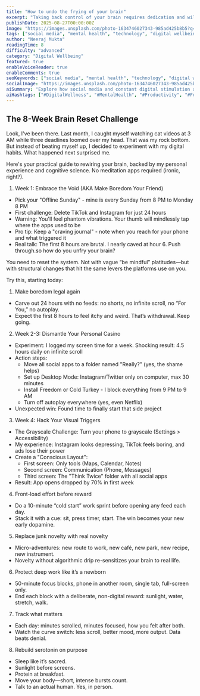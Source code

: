 ```yaml
---
title: "How to undo the frying of your brain"
excerpt: "Taking back control of your brain requires dedication and will power. Being mindful of choices you make throughout the day is the key to taking back your time."
publishDate: 2025-08-27T00:00:00Z
image: "https://images.unsplash.com/photo-1634746027343-985ad425b8b5?q=80&w=2340&auto=format&fit=crop&ixlib=rb-4.1.0&ixid=M3wxMjA3fDB8MHxwaG90by1wYWdlfHx8fGVufDB8fHx8fA%3D%3D"
tags: ["social media", "mental health", "technology", "digital wellbeing", "dopamine detox"]
author: "Neeraj Mukta"
readingTime: 8
difficulty: "advanced"
category: "Digital Wellbeing"
featured: true
enableVoiceReader: true
enableComments: true
seoKeywords: ["social media", "mental health", "technology", "digital wellbeing", "dopamine detox", "focus improvement"]
socialImage: "https://images.unsplash.com/photo-1634746027343-985ad425b8b5?q=80&w=2340&auto=format&fit=crop&ixlib=rb-4.1.0&ixid=M3wxMjA3fDB8MHxwaG90by1wYWdlfHx8fGVufDB8fHx8fA%3D%3D"
aiSummary: "Explore how social media and constant digital stimulation affects your brain's dopamine system and why it's harder to focus after scrolling. Learn actionable steps to reset your brain."
aiHashtags: ["#DigitalWellness", "#MentalHealth", "#Productivity", "#Focus"]
---
```


 ## The 8-Week Brain Reset Challenge

Look, I've been there. Last month, I caught myself watching cat videos at 3 AM while three deadlines loomed over my head. That was my rock bottom. But instead of beating myself up, I decided to experiment with my digital habits. What happened next surprised me.

Here's your practical guide to rewiring your brain, backed by my personal experience and cognitive science. No meditation apps required (ironic, right?).

1) Week 1: Embrace the Void (AKA Make Boredom Your Friend)
- Pick your "Offline Sunday" - mine is every Sunday from 8 PM to Monday 8 PM
- First challenge: Delete TikTok and Instagram for just 24 hours
- Warning: You'll feel phantom vibrations. Your thumb will mindlessly tap where the apps used to be
- Pro tip: Keep a "craving journal" - note when you reach for your phone and what triggered it
- Real talk: The first 8 hours are brutal. I nearly caved at hour 6. Push through.so how do you unfry your brain?

You need to reset the system. Not with vague “be mindful” platitudes—but with structural changes that hit the same levers the platforms use on you.

Try this, starting today:

1) Make boredom legal again
- Carve out 24 hours with no feeds: no shorts, no infinite scroll, no “For You,” no autoplay.
- Expect the first 8 hours to feel itchy and weird. That’s withdrawal. Keep going.

2) Week 2-3: Dismantle Your Personal Casino
- Experiment: I logged my screen time for a week. Shocking result: 4.5 hours daily on infinite scroll
- Action steps:
  * Move all social apps to a folder named "Really?" (yes, the shame helps)
  * Set up Desktop Mode: Instagram/Twitter only on computer, max 30 minutes
  * Install Freedom or Cold Turkey - I block everything from 9 PM to 9 AM
  * Turn off autoplay everywhere (yes, even Netflix)
- Unexpected win: Found time to finally start that side project

3) Week 4: Hack Your Visual Triggers
- The Grayscale Challenge: Turn your phone to grayscale (Settings > Accessibility)
- My experience: Instagram looks depressing, TikTok feels boring, and ads lose their power
- Create a "Conscious Layout": 
  * First screen: Only tools (Maps, Calendar, Notes)
  * Second screen: Communication (Phone, Messages)
  * Third screen: The "Think Twice" folder with all social apps
- Result: App opens dropped by 70% in first week

4) Front-load effort before reward
- Do a 10-minute “cold start” work sprint before opening any feed each day.
- Stack it with a cue: sit, press timer, start. The win becomes your new early dopamine.

5) Replace junk novelty with real novelty
- Micro-adventures: new route to work, new café, new park, new recipe, new instrument.
- Novelty without algorithmic drip re-sensitizes your brain to real life.

6) Protect deep work like it’s a newborn
- 50-minute focus blocks, phone in another room, single tab, full-screen only.
- End each block with a deliberate, non-digital reward: sunlight, water, stretch, walk.

7) Track what matters
- Each day: minutes scrolled, minutes focused, how you felt after both.
- Watch the curve switch: less scroll, better mood, more output. Data beats denial.

8) Rebuild serotonin on purpose
- Sleep like it’s sacred.
- Sunlight before screens.
- Protein at breakfast.
- Move your body—short, intense bursts count.
- Talk to an actual human. Yes, in person.
